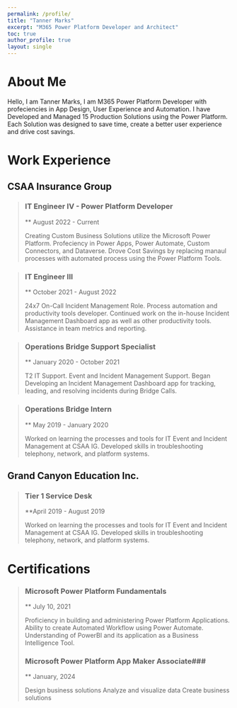 ```yaml
---
permalink: /profile/
title: "Tanner Marks"
excerpt: "M365 Power Platform Developer and Architect"
toc: true
author_profile: true
layout: single
---
```



# About Me # 

Hello, I am Tanner Marks, I am M365 Power Platform Developer with profeciencies in App Design, User Experience and Automation. I have Developed and Managed 15 Production Solutions using the Power Platform. Each Solution was designed to save time, create a better user experience and drive cost savings. 


# Work Experience #

## CSAA Insurance Group ## 

> ### IT Engineer IV - Power Platform Developer ###
> ** August 2022 - Current
>
> Creating Custom Business Solutions utilize the Microsoft Power Platform. Profeciency in Power Apps, Power Automate, Custom Connectors, and Dataverse. Drove Cost Savings by replacing manaul processes with automated process using the Power Platform Tools.

>### IT Engineer III ###
>** October 2021 - August 2022
>
>24x7 On-Call Incident Management Role. Process automation and productivity tools developer. Continued work on the in-house Incident Management Dashboard app as well as other productivity tools. Assistance in team metrics and reporting.

>### Operations Bridge Support Specialist ###
>** January 2020 - October 2021
>
>T2 IT Support. Event and Incident Management Support. Began Developing an Incident Management Dashboard app for tracking, leading, and resolving incidents during Bridge Calls.

>### Operations Bridge Intern ###
>** May 2019 - January 2020
>
>Worked on learning the processes and tools for IT Event and Incident Management at CSAA IG. Developed skills in troubleshooting telephony, network, and platform systems.

## Grand Canyon Education Inc. ##

>### Tier 1 Service Desk ###
>**April 2019 - August 2019
>
>Worked on learning the processes and tools for IT Event and Incident Management at CSAA IG. Developed skills in troubleshooting telephony, network, and platform systems.

# Certifications #
>### Microsoft Power Platform Fundamentals ###
>** July 10, 2021
>
>Proficiency in building and administering Power Platform Applications. Ability to create Automated Workflow using Power Automate. Understanding of PowerBI and its application as a Business Intelligence Tool.
>### Microsoft Power Platform App Maker Associate###
>** January, 2024
>
>Design business solutions
Analyze and visualize data
Create business solutions

